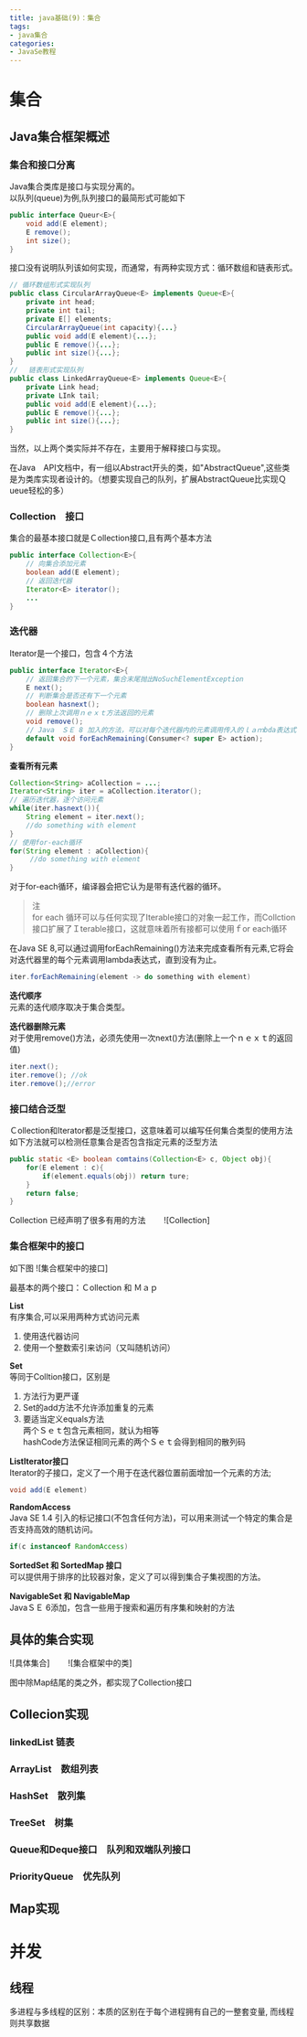 ```yaml
---
title: java基础(9)：集合
tags: 
- java集合
categories: 
- JavaSe教程
---
```



# 集合

## Java集合框架概述

### 集合和接口分离
Java集合类库是接口与实现分离的。  
以队列(queue)为例,队列接口的最简形式可能如下
```java
public interface Queur<E>{
    void add(E element);
    E remove();
    int size();
}
```
接口没有说明队列该如何实现，而通常，有两种实现方式：循环数组和链表形式。
```java
// 循环数组形式实现队列
public class CircularArrayQueue<E> implements Queue<E>{
    private int head;
    private int tail;
    private E[] elements;
    CircularArrayQueue(int capacity){...}
    public void add(E element){...};
    public E remove(){...};
    public int size(){...};
}
// 　链表形式实现队列
public class LinkedArrayQueue<E> implements Queue<E>{
    private Link head;
    private LInk tail;
    public void add(E element){...};
    public E remove(){...};
    public int size(){...};
}
```
当然，以上两个类实际并不存在，主要用于解释接口与实现。

在Java　API文档中，有一组以Abstract开头的类，如"AbstractQueue",这些类是为类库实现者设计的。（想要实现自己的队列，扩展AbstractQueue比实现Ｑueue轻松的多）

### Collection　接口
集合的最基本接口就是Ｃollection接口,且有两个基本方法
```java
public interface Collection<E>{
    // 向集合添加元素
    boolean add(E element);
    // 返回迭代器
    Iterator<E> iterator();
    ...
}
```

### 迭代器
Iterator是一个接口，包含４个方法
```java
public interface Iterator<E>{
    // 返回集合的下一个元素，集合末尾抛出NoSuchElementException
    E next();
    // 判断集合是否还有下一个元素
    boolean hasnext();
    // 删除上次调用ｎｅｘｔ方法返回的元素
    void remove();
    // Java　ＳＥ 8 加入的方法，可以对每个迭代器内的元素调用传入的ｌａｍbda表达式
    default void forEachRemaining(Consumer<? super E> action);
}
```
**查看所有元素**
```java
Collection<String> aCollection = ...;
Iterator<String> iter = aCollection.iterator();
// 遍历迭代器，逐个访问元素
while(iter.hasnext()){
    String element = iter.next();
    //do something with element
}
// 使用for-each循环
for(String element : aCollection){
     //do something with element
}
```
对于for-each循环，编译器会把它认为是带有迭代器的循环。

>注  
>for each 循环可以与任何实现了Iterable接口的对象一起工作，而Collction接口扩展了Ｉterable接口，这就意味着所有接都可以使用ｆor each循环

在Java SE 8,可以通过调用forEachRemaining()方法来完成查看所有元素,它将会对迭代器里的每个元素调用lambda表达式，直到没有为止。
```java
iter.forEachRemaining(element -> do something with element)
```
**迭代顺序**  
元素的迭代顺序取决于集合类型。

**迭代器删除元素**  
对于使用remove()方法，必须先使用一次next()方法(删除上一个ｎｅｘｔ的返回值)
```java
iter.next();
iter.remove(); //ok
iter.remove();//error
```

### 接口结合泛型
Ｃollection和Iterator都是泛型接口，这意味着可以编写任何集合类型的使用方法  
如下方法就可以检测任意集合是否包含指定元素的泛型方法
```java
public static <E> boolean comtains(Collection<E> c, Object obj){
    for(E element : c){
        if(element.equals(obj)) return ture;
    }
    return false;
}
```

Collection 已经声明了很多有用的方法　　
![Collection]

### 集合框架中的接口
如下图
![集合框架中的接口]

最基本的两个接口：Ｃollection 和 Ｍａｐ  

**List**  
有序集合,可以采用两种方式访问元素
1. 使用迭代器访问
2. 使用一个整数索引来访问（又叫随机访问）

**Set**  
等同于Colltion接口，区别是
1. 方法行为更严谨
2. Set的add方法不允许添加重复的元素
3. 要适当定义equals方法  
    两个Ｓｅｔ包含元素相同，就认为相等  
    hashCode方法保证相同元素的两个Ｓｅｔ会得到相同的散列码

**ListIterator接口**  
Iterator的子接口，定义了一个用于在迭代器位置前面增加一个元素的方法;
```java
void add(E element)
```

**RandomAccess**  
Java SE 1.4 引入的标记接口(不包含任何方法)，可以用来测试一个特定的集合是否支持高效的随机访问。
```java
if(c instanceof RandomAccess)
```

**SortedSet 和 SortedMap 接口**  
可以提供用于排序的比较器对象，定义了可以得到集合子集视图的方法。

**NavigableSet 和 NavigableMap**  
JavaＳＥ 6添加，包含一些用于搜索和遍历有序集和映射的方法

## 具体的集合实现
![具体集合]　　
![集合框架中的类]

图中除Map结尾的类之外，都实现了Collection接口

## Collecion实现
### linkedList 链表
### ArrayList　数组列表
### HashSet　散列集
### TreeSet　树集
### Queue和Deque接口　队列和双端队列接口
### PriorityQueue　优先队列

## Map实现

# 并发
## 线程
多进程与多线程的区别：本质的区别在于每个进程拥有自己的一整套变量, 而线程则共享数据